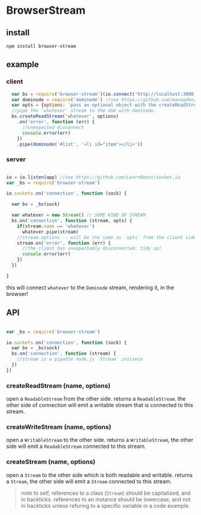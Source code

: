 # BrowserStream

## install

```
npm install browser-stream

```

## example

### client 

``` js
  var bs = require('browser-stream')(io.connect('http://localhost:3000'))
  var dominode = require('dominode') //see https://github.com/maxogden/dominode
  var opts = {options: 'pass an optional object with the createReadStream message. maybe useful!'})
  //pipe the 'whatever' stream to the dom with dominode.
  bs.createReadStream('whatever', options)
    .on('error', function (err) {
      //unexpected disconnect
      console.error(err)
    })
    .pipe(dominode('#list', '<li id="item"></li>'))

```

### server

``` js

io = io.listen(app) //see https://github.com/LearnBoost/socket.io
var _bs = require('browser-stream')

io.sockets.on('connection', function (sock) {

  var bs = _bs(sock) 

  var whatever = new Stream() // SOME KIND OF STREAM
  bs.on('connection', function (stream, opts) {
    if(stream.name == 'whatever') 
      whatever.pipe(stream)
    //stream.options -- will be the same as `opts` from the client side!
    stream.on('error', function (err) {
      //the client has unexpectedly disconnected. tidy up!
      console.error(err)
    })
  })

}

```

this will connect `whatever` to the `Dominode` stream, rendering it, in the browser!

## API

``` js

var _bs = require('browser-stream')

io.sockets.on('connection', function (sock) {
  var bs = _bs(sock)
  bs.on('connection', function (stream) {
    //stream is a pipable node.js `Stream` instance
  })
})

```

### createReadStream (name, options)



open a `ReadableStream` from the other side.
returns a `ReadableStream`.
the other side of connection will emit a writable stream that is connected to this stream.

### createWriteStream (name, options)

open a `WritableStream` to the other side.
returns a `WritableStream`, the other side will emit a `ReadableStream` connected to this stream.

### createStream (name, options)

open a `Stream` to the other side which is both readable and writable.
returns a `Stream`, the other side will emit a `Stream` connected to this stream.

> note to self, references to a class (`Stream`) should be capitalized, and in backticks.
> references to an instance should be lowercase, and not in backticks unless refuring to
> a specific variable in a code example.
